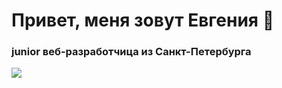 # Привет, меня зовут Евгения 👋

### junior веб-разработчица из Санкт-Петербурга

![](https://komarev.com/ghpvc/?username=shigatsi&color=green)

<!--
**Shigatsi/Shigatsi** is a ✨ _special_ ✨ repository because its `README.md` (this file) appears on your GitHub profile.

Here are some ideas to get you started:

- 🔭 I’m currently working on ...
- 🌱 I’m currently learning ...
- 👯 I’m looking to collaborate on ...
- 🤔 I’m looking for help with ...
- 💬 Ask me about ...
- 📫 How to reach me: ...
- 😄 Pronouns: ...
- ⚡ Fun fact: ...
-->
